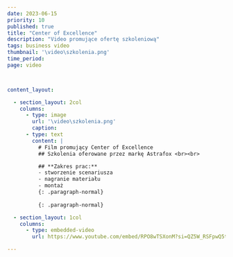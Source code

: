 ```yaml
---
date: 2023-06-15
priority: 10
published: true
title: "Center of Excellence"
description: "Video promujące ofertę szkoleniową"
tags: business video
thumbnail: '\video\szkolenia.png'
time_period:
page: video



content_layout:

  - section_layout: 2col
    columns:
      - type: image
        url: '\video\szkolenia.png'
        caption: 
      - type: text
        content: |
          # Film promujący Center of Excellence 
          ## Szkolenia oferowane przez markę Astrafox <br><br>

          ## **Zakres prac:**
          - stworzenie scenariusza
          - nagranie materiału
          - montaż
          {: .paragraph-normal}
          
          {: .paragraph-normal}

  - section_layout: 1col
    columns:
      - type: embedded-video
        url: https://www.youtube.com/embed/RPO8wTSXonM?si=QZ5W_RSFpwQ5tTKq

---
```



